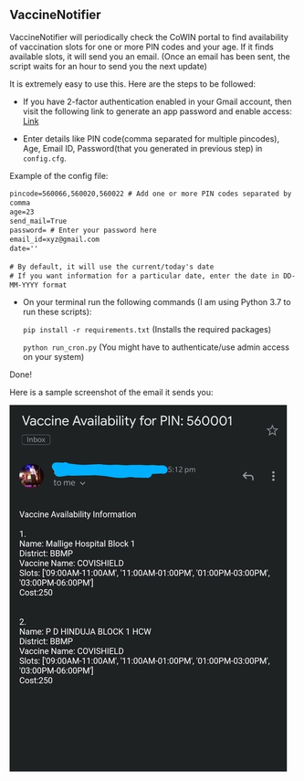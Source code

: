 ## VaccineNotifier

VaccineNotifier will periodically check the CoWIN portal to find availability of vaccination slots for one or more PIN codes and your age. If it finds available slots, it will send you an email. (Once an email has been sent, the script waits for an hour to send you the next update)

It is extremely easy to use this. Here are the steps to be followed:

* If you have 2-factor authentication enabled in your Gmail account, then visit the following link to generate an app password and enable access:
  [Link](https://support.google.com/accounts/answer/185833?p=InvalidSecondFactor&visit_id=637554658548216477-2576856839&rd=1)

* Enter details like PIN code(comma separated for multiple pincodes), Age, Email ID, Password(that you generated in previous step) in `config.cfg`.


Example of the config file:

   ```
   pincode=560066,560020,560022 # Add one or more PIN codes separated by comma
   age=23
   send_mail=True
   password= # Enter your password here
   email_id=xyz@gmail.com
   date='' 
   
   # By default, it will use the current/today's date
   # If you want information for a particular date, enter the date in DD-MM-YYYY format
   ```

* On your terminal run the following commands (I am using Python 3.7 to run these scripts):

  `pip install -r requirements.txt` (Installs the required packages)

  `python run_cron.py` (You might have to authenticate/use admin access on your system)
  
Done!

Here is a sample screenshot of the email it sends you:

![Screenshot](https://github.com/prash29/VaccineNotifier/blob/main/screenshot.jpg)
